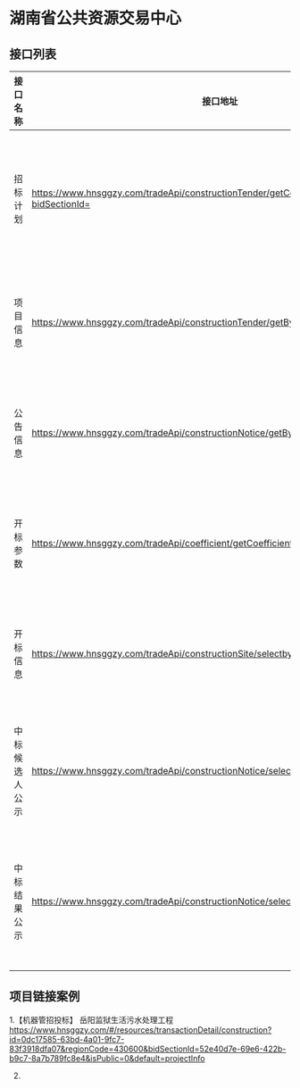 # 湖南省公共资源交易中心

## 接口列表
| 接口名称 | 接口地址 | 接口描述 |
| --- | --- | --- |
| 招标计划 | https://www.hnsggzy.com/tradeApi/constructionTender/getConstructionTenderPlanById?bidSectionId=<id> | 获取招标计划信息接口 |
| 项目信息 | https://www.hnsggzy.com/tradeApi/constructionTender/getBySectionId?sectionId=<id> | 获取项目信息接口 |
| 公告信息 | https://www.hnsggzy.com/tradeApi/constructionNotice/getBySectionId?sectionId=<id> | 获取公告信息接口 |
| 开标参数 | https://www.hnsggzy.com/tradeApi/coefficient/getCoefficientList?bidSectionid=<id> | 获取开标参数接口 |
| 开标信息 | https://www.hnsggzy.com/tradeApi/constructionSite/selectbyconstructionsectionid/<id> | 获取开标信息接口 |
| 中标候选人公示 | https://www.hnsggzy.com/tradeApi/constructionNotice/selectWinningBidNotice/<id>/0 | 中标候选人公示接口 |
| 中标结果公示 | https://www.hnsggzy.com/tradeApi/constructionNotice/selectWinningBidNotice/<id>/1 | 获取中标结果公示接口 |

## 项目链接案例

1.【机器管招投标】 岳阳监狱生活污水处理工程
 https://www.hnsggzy.com/#/resources/transactionDetail/construction?id=0dc17585-63bd-4a01-9fc7-83f3918dfa07&regionCode=430600&bidSectionId=52e40d7e-69e6-422b-b9c7-8a7b789fc8e4&isPublic=0&default=projectInfo

2. 